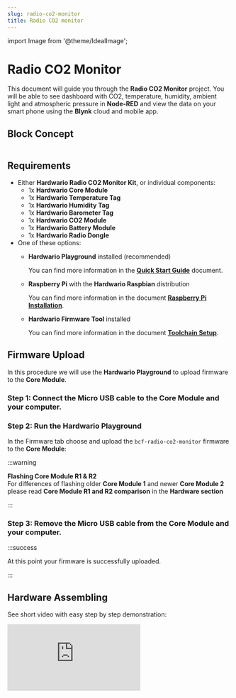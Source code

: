 ```yaml
---
slug: radio-co2-monitor
title: Radio CO2 monitor
---
```

import Image from '@theme/IdealImage';




# Radio CO2 Monitor

This document will guide you through the **Radio CO2 Monitor** project. You will be able to see dashboard with CO2, temperature, humidity, ambient light and atmospheric pressure in **Node-RED** and view the data on your smart phone using the **Blynk** cloud and mobile app.

## Block Concept

<div class="container">
  <div class="row">
    <Image img={require('./img/radio-co2-monitor/radio-co2-monitor_block-diagram.webp')}/>
  </div>
</div>

## Requirements

* Either **Hardwario Radio CO2 Monitor Kit**, or individual components:
  * 1x **Hardwario Core Module**
  * 1x **Hardwario Temperature Tag**
  * 1x **Hardwario Humidity Tag**
  * 1x **Hardwario Barometer Tag**
  * 1x **Hardwario CO2 Module**
  * 1x **Hardwario Battery Module**
  * 1x **Hardwario Radio Dongle**
* One of these options:
  * **Hardwario Playground** installed \(recommended\)

    You can find more information in the [**Quick Start Guide**](https://docs.hardwario.com/tower/firmware-development/firmware-quick-start/) document.

  * **Raspberry Pi** with the **Hardwario Raspbian** distribution

    You can find more information in the document [**Raspberry Pi Installation**](https://docs.hardwario.com/tower/server-raspberry-pi/).

  * **Hardwario Firmware Tool** installed

    You can find more information in the document [**Toolchain Setup**](https://docs.hardwario.com/chester/firmware-sdk/installation-on-macos/#install-toolchain).

## Firmware Upload

In this procedure we will use the **Hardwario Playground** to upload firmware to the **Core Module**.

### Step 1: Connect the Micro USB cable to the **Core Module** and your computer.

### Step 2: Run the Hardwario Playground

In the Firmware tab choose and upload the `bcf-radio-co2-monitor` firmware to the **Core Module**:

:::warning

**Flashing Core Module R1 & R2**  
For differences of flashing older **Core Module 1** and newer **Core Module 2** please read **Core Module R1 and R2 comparison** in the **Hardware section**

:::

### Step 3: Remove the Micro USB cable from the **Core Module** and your computer.

:::success

At this point your firmware is successfully uploaded.

:::

## Hardware Assembling

See short video with easy step by step demonstration:

<div style={{ position: 'relative', paddingBottom: '56.25%', height: 0, overflow: 'hidden' }}>
  <iframe
   src="https://www.youtube.com/embed/jGxjl5v7kqE?si=SRKiZyteXo4f5Lzf"   title="YouTube video player"
    style={{ position: 'absolute', top: 0, left: 0, width: '100%', height: '100%' }}
    frameBorder="0"
    allow="accelerometer; autoplay; clipboard-write; encrypted-media; gyroscope; picture-in-picture; web-share"
    allowFullScreen
    referrerPolicy="strict-origin-when-cross-origin"
  />
</div>

### Step 1: Start with the **Battery Module**.

:::warning

Make sure the **Battery Module** does not have batteries inserted.

:::

### Step 2: Plug the **CO2 Module** on top of the **Battery Module**.

### Step 3: Plug the **Core Module** on top of the **CO2 Module**.

### Step 4: Plug the **Temperature Tag** into a socket on the **CO2 Module**.

### Step 5: Plug the **Humidity Tag** into a socket on the **CO2 Module**.

### Step 6: Plug the **Barometer Tag** into a socket on the **CO2 Module**.

### Step 7: Plug the **Cover Module** on top of the **Core Module**.

## Playground Bootstrap

:::danger

If you are using the new **Hardwario Playground**, then use the **Functions** tab instead of using [**http://localhost:1880/**](http://localhost:1880/). Also the pairing process is now done in **Devices** tab. For communication test use the **Messages** tab.

:::

### Step 1: Open **Node-RED** in your web browser:

[http://localhost:1880/](http://localhost:1880/)

### Step 2: You should see the empty workspace with **Flow 1:**

### **Step 3:** Insert the following snippet in the flow \(using **Menu &gt;&gt; Import**\) and click in **Flow 1** tab:

```text
[{"id":"2fc604fc.3b6abc","type":"inject","z":"dfc861b.b2a02a","name":"List all gateways","topic":"gateway/all/info/get","payload":"","payloadType":"str","repeat":"","crontab":"","once":false,"x":560,"y":460,"wires":[["a2c10833.24d5d8"]]},{"id":"1e4502b8.2f63fd","type":"inject","z":"dfc861b.b2a02a","name":"Start node pairing","topic":"gateway/usb-dongle/pairing-mode/start","payload":"","payloadType":"str","repeat":"","crontab":"","once":false,"x":570,"y":580,"wires":[["795ff5a7.8e266c"]]},{"id":"3d844ce2.932864","type":"inject","z":"dfc861b.b2a02a","name":"Stop node pairing","topic":"gateway/usb-dongle/pairing-mode/stop","payload":"","payloadType":"str","repeat":"","crontab":"","once":false,"x":560,"y":640,"wires":[["5967c452.c838bc"]]},{"id":"f202b253.2705b","type":"inject","z":"dfc861b.b2a02a","name":"List paired nodes","topic":"gateway/usb-dongle/nodes/get","payload":"","payloadType":"str","repeat":"","crontab":"","once":false,"x":560,"y":520,"wires":[["f0aca138.0b2c3"]]},{"id":"349f02fd.890f6e","type":"inject","z":"dfc861b.b2a02a","name":"Unpair all nodes","topic":"gateway/usb-dongle/nodes/purge","payload":"","payloadType":"str","repeat":"","crontab":"","once":false,"x":560,"y":700,"wires":[["2f1c5bb6.53d6f4"]]},{"id":"cf61d75d.4ad8f8","type":"mqtt in","z":"dfc861b.b2a02a","name":"","topic":"#","qos":"2","broker":"67b8de4a.029d3","x":530,"y":400,"wires":[["a5cb0658.f5d658"]]},{"id":"a5cb0658.f5d658","type":"debug","z":"dfc861b.b2a02a","name":"","active":true,"console":"false","complete":"false","x":790,"y":400,"wires":[]},{"id":"a2c10833.24d5d8","type":"mqtt out","z":"dfc861b.b2a02a","name":"","topic":"","qos":"","retain":"","broker":"717f7c18.ba0a24","x":770,"y":460,"wires":[]},{"id":"f0aca138.0b2c3","type":"mqtt out","z":"dfc861b.b2a02a","name":"","topic":"","qos":"","retain":"","broker":"717f7c18.ba0a24","x":770,"y":520,"wires":[]},{"id":"795ff5a7.8e266c","type":"mqtt out","z":"dfc861b.b2a02a","name":"","topic":"","qos":"","retain":"","broker":"717f7c18.ba0a24","x":770,"y":580,"wires":[]},{"id":"5967c452.c838bc","type":"mqtt out","z":"dfc861b.b2a02a","name":"","topic":"","qos":"","retain":"","broker":"717f7c18.ba0a24","x":770,"y":640,"wires":[]},{"id":"2f1c5bb6.53d6f4","type":"mqtt out","z":"dfc861b.b2a02a","name":"","topic":"","qos":"","retain":"","broker":"717f7c18.ba0a24","x":770,"y":700,"wires":[]},{"id":"67b8de4a.029d3","type":"mqtt-broker","z":"","broker":"127.0.0.1","port":"1883","clientid":"","usetls":false,"compatmode":true,"keepalive":"60","cleansession":true,"willTopic":"","willQos":"0","willPayload":"","birthTopic":"","birthQos":"0","birthPayload":""},{"id":"717f7c18.ba0a24","type":"mqtt-broker","z":"","broker":"127.0.0.1","port":"1883","clientid":"","usetls":false,"compatmode":true,"keepalive":"60","cleansession":true,"willTopic":"","willQos":"0","willPayload":"","birthTopic":"","birthQos":"0","birthPayload":""}]
```

It will look like this:


<div class="container">
  <div class="row">
    <Image img={require('./img/radio-co2-monitor/radio-co2-monitor_node-red-gw-controls.webp')}/>
  </div>
</div>

This snippet provides control buttons for gateway/radio commands. These commands are sent over the MQTT protocol.

### Step 4: Deploy the flow using the **Deploy** button in the top-right corner:

### Step 5: Open the **debug** tab:

<div class="container">
  <div class="row">
    <Image img={require('./img/radio-co2-monitor/radio-co2-monitor_node-red-gw-debug.webp')}/>
  </div>
</div>

:::info 

In the **debug** tab, you will be able to see all the MQTT messages.

:::

### Step 6: Click on the **List all gateways** button. You should see a response like this in the **debug** tab:

<div class="container">
  <div class="row">
    <Image img={require('./img/radio-co2-monitor/radio-co2-monitor_node-red-gw-list.webp')}/>
  </div>
</div>

:::success

At this point, you've got working **Node-RED**, **MQTT**, **Hardwario Radio Dongle**and **Hardwario Gateway**.

:::

## Radio Pairing



In this section, we will create a radio link between the **Radio Dongle** and the **Radio CO2 Monitor**.

Follow these steps in **Node-RED**:

### Step 1: Click on the **Start node pairing** button

<div class="container">
  <div class="row">
    <Image img={require('./img/radio-co2-monitor/radio-co2-monitor_node-red-gw-pair-start.webp')}/>
  </div>
</div>

### Step 2: Insert the batteries into the **Radio CO2 Monitor** to send the pairing request \(you should also see the red LED on the **Core Module** to be on for about 2 seconds\).

### Step 3: Click on the **Stop node pairing** button.

<div class="container">
  <div class="row">
    <Image img={require('./img/radio-co2-monitor/radio-co2-monitor_node-red-gw-pair-stop.webp')}/>
  </div>
</div>

:::success

At this point, you've got established a radio link between the node \(**Radio Motion Detector**\) and the gateway \(**Radio Dongle**\).

:::

## Communication Test

Follow these steps in **Node-RED**:

### Step 1: Switch to **debug** tab on the right

### Step 2: Test it

Start breathing on the temperature sensor on the **Temperature Tag** to invoke a change of temperature and hence trigger a radio transmission.

You should then see similar messages:
<div class="container">
  <div class="row">
    <Image img={require('./img/radio-co2-monitor/radio-co2-monitor_radio-test.webp')}/>
  </div>
</div>
:::success

At this point, you've got verified radio communication.

:::

## Integration with Blynk

Now we have assembled our kit and let's start with some basic integration with **Blynk**. We will start without describing what **Blynk** is. If you want get some information about what **Blynk** is. The best thing you can do is to visit their [**page**](https://www.blynk.cc/). In our example we will be showing you how display values from your sensors in **Blynk**'s mobile application.

Firstly we need to configure our **Node-RED** app.

### Step 1: Blynk nodes

If you are using Hardwario raspi version you should be fine, but still check that **Blynk** nodes are installed. \(You can view them on the left side menu in **Node-RED**\). Otherwise you will need to install **Node-RED** package `node-red-contrib-blynk-ws`.

<div class="container">
  <div class="row">
    <Image img={require('./img/radio-co2-monitor/radio-co2-monitor_integration-nodered-1.webp')}/>
  </div>
</div>


### Step 2: Add another flow \(you can add them by big plus button next to the flow name\)

### Step 3: Insert the following snippet in the flow \(using **Menu &gt;&gt; Import**\) and click in Flow 3 tab

```text
[{"id":"31ab8ee9.420bb2","type":"mqtt in","z":"2c41a2bd.aa36ae","name":"","topic":"node/co2-monitor:0/thermometer/0:0/temperature","qos":"2","broker":"1292d7bf.db35a8","x":316,"y":483,"wires":[["cb15bc57.2b0a5"]]},{"id":"fa8f9692.6cb388","type":"mqtt in","z":"2c41a2bd.aa36ae","name":"","topic":"node/co2-monitor:0/hygrometer/0:4/relative-humidity","qos":"2","broker":"1292d7bf.db35a8","x":326,"y":543,"wires":[["dcea0ae2.3287b8"]]},{"id":"d9edba1c.71f348","type":"mqtt in","z":"2c41a2bd.aa36ae","name":"","topic":"node/co2-monitor:0/barometer/0:0/pressure","qos":"2","broker":"1292d7bf.db35a8","x":290,"y":600,"wires":[["31270a41.f16076"]]},{"id":"cb15bc57.2b0a5","type":"blynk-ws-out-write","z":"2c41a2bd.aa36ae","name":"","pin":"0","pinmode":0,"client":"90573d3c.a1cca","x":686,"y":483,"wires":[]},{"id":"f7853a1c.8891e8","type":"mqtt in","z":"2c41a2bd.aa36ae","name":"","topic":"node/co2-monitor:0/co2-meter/-/concentration","qos":"2","broker":"1292d7bf.db35a8","x":300,"y":660,"wires":[["39fede01.e9a5f2"]]},{"id":"dcea0ae2.3287b8","type":"blynk-ws-out-write","z":"2c41a2bd.aa36ae","name":"","pin":"1","pinmode":0,"client":"90573d3c.a1cca","x":686,"y":543,"wires":[]},{"id":"1b9b2c91.106d63","type":"blynk-ws-out-write","z":"2c41a2bd.aa36ae","name":"","pin":"2","pinmode":0,"client":"90573d3c.a1cca","x":680,"y":600,"wires":[]},{"id":"39fede01.e9a5f2","type":"blynk-ws-out-write","z":"2c41a2bd.aa36ae","name":"","pin":"3","pinmode":0,"client":"90573d3c.a1cca","x":680,"y":660,"wires":[]},{"id":"31270a41.f16076","type":"function","z":"2c41a2bd.aa36ae","name":"/ 1000","func":"msg.payload = msg.payload / 1000.0;\nreturn msg;","outputs":1,"noerr":0,"x":530,"y":600,"wires":[["1b9b2c91.106d63"]]},{"id":"1292d7bf.db35a8","type":"mqtt-broker","z":"","broker":"127.0.0.1","port":"1883","clientid":"","usetls":false,"compatmode":true,"keepalive":"60","cleansession":true,"willTopic":"","willQos":"0","willPayload":"","birthTopic":"","birthQos":"0","birthPayload":""},{"id":"90573d3c.a1cca","type":"blynk-ws-client","z":"","name":"","path":"ws://blynk-cloud.com/websockets","key":"","dbg_all":false,"dbg_read":false,"dbg_write":false,"dbg_notify":false,"dbg_mail":false,"dbg_prop":false,"dbg_low":false,"dbg_pins":""}]
```

It will look like this:

<div class="container">
  <div class="row">
    <Image img={require('./img/radio-co2-monitor/radio-co2-monitor_integration-nodered-2.webp')}/>
  </div>
</div>

### Step 4: Connect

Configure MQTT node to connect it on you broker. It will propably connect on localhost if you are using Raspberry Pi. After that you will need to configure **Blynk** node. Just fill in URL `ws://blynk-cloud.com/websockets`. The `Auth Token` we will configure later after obtaining one from Blynk over e-mail.

<div class="container">
  <div class="row">
    <Image img={require('./img/radio-co2-monitor/radio-co2-monitor_integration-nodered-3.webp')}/>
  </div>
</div>

### Step 5: Now download the **Blynk** app from [**App Store**](https://itunes.apple.com/us/app/blynk-iot-for-arduino-esp32/id808760481?mt=8) or [**Google Play**](https://play.google.com/store/apps/details?id=cc.blynk&hl=en)

### Step 6: After installing, you should create account, login and you should see something like that

<div class="container">
  <div class="row">
    <Image img={require('./img/radio-co2-monitor/radio-co2-monitor_integration-blynk-4.webp')}/>
  </div>
</div>

### Step 7: Now click a button on the top right to scan QR code

<div class="container">
  <div class="row">
    <Image img={require('./img/radio-co2-monitor/radio-co2-monitor_integration-blynk-5.webp')}/>
  </div>
</div>

### Step 8: Now you should scan following QR code to get everything preconfigured

<div class="container">
  <div class="row">
    <Image img={require('./img/radio-co2-monitor/radio-co2-monitor_integration-blynk-6.webp')}/>
  </div>
</div>

### Step 9: You should see something like this

<div class="container">
  <div class="row">
    <Image img={require('./img/radio-co2-monitor/radio-co2-monitor_integration-blynk-7.webp')}/>
  </div>
</div>

:::info 

You will see values after you launch your integration project.

:::

### Step 10: Email

Click the settings wheel and you should see settings for your project. We need to get `Auth Token` which you have to copy to our **Node-RED** in **Blynk** node configuration.

<div class="container">
  <div class="row">
    <Image img={require('./img/radio-co2-monitor/radio-co2-monitor_integration-blynk-8.webp')}/>
  </div>
</div>

### Step 11: Deploy

Now deploy your **Node-RED** app and hit play button in your **Blynk** project and you should be done!

### Related Documents <a id="related-documents"></a>

* [**Raspberry Pi Installation**](https://docs.hardwario.com/tower/server-raspberry-pi/)
* [**Toolchain Setup**](https://docs.hardwario.com/chester/firmware-sdk/installation-on-macos/#install-toolchain)
* [**Toolchain Guide**](https://docs.hardwario.com/chester/firmware-sdk/installation-on-macos/#install-toolchain)

